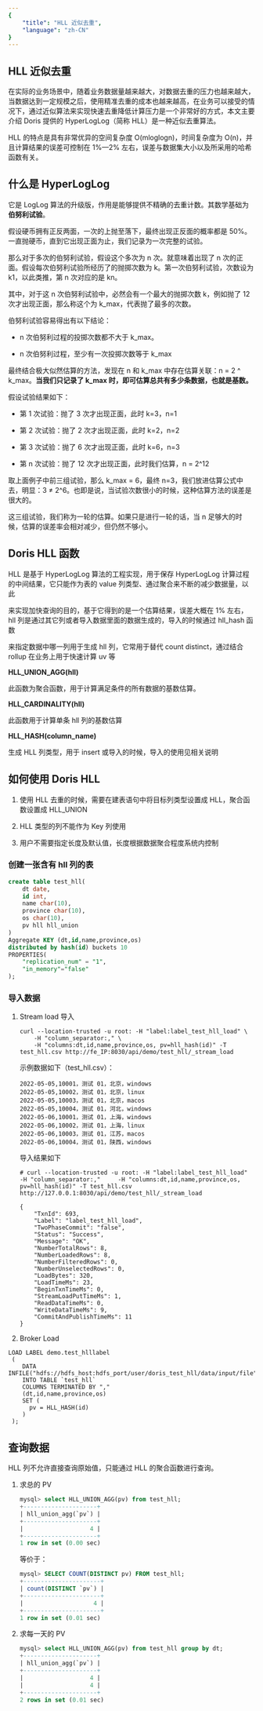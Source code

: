 ```yaml
---
{
    "title": "HLL 近似去重",
    "language": "zh-CN"
}
---
```


## HLL 近似去重

在实际的业务场景中，随着业务数据量越来越大，对数据去重的压力也越来越大，当数据达到一定规模之后，使用精准去重的成本也越来越高，在业务可以接受的情况下，通过近似算法来实现快速去重降低计算压力是一个非常好的方式，本文主要介绍 Doris 提供的 HyperLogLog（简称 HLL）是一种近似去重算法。

HLL 的特点是具有非常优异的空间复杂度 O(mloglogn)，时间复杂度为 O(n)，并且计算结果的误差可控制在 1%—2% 左右，误差与数据集大小以及所采用的哈希函数有关。

## 什么是 HyperLogLog

它是 LogLog 算法的升级版，作用是能够提供不精确的去重计数。其数学基础为**伯努利试验**。

假设硬币拥有正反两面，一次的上抛至落下，最终出现正反面的概率都是 50%。一直抛硬币，直到它出现正面为止，我们记录为一次完整的试验。

那么对于多次的伯努利试验，假设这个多次为 n 次。就意味着出现了 n 次的正面。假设每次伯努利试验所经历了的抛掷次数为 k。第一次伯努利试验，次数设为 k1，以此类推，第 n 次对应的是 kn。

其中，对于这 n 次伯努利试验中，必然会有一个最大的抛掷次数 k，例如抛了 12 次才出现正面，那么称这个为 k_max，代表抛了最多的次数。

伯努利试验容易得出有以下结论：

- n 次伯努利过程的投掷次数都不大于 k_max。

- n 次伯努利过程，至少有一次投掷次数等于 k_max

最终结合极大似然估算的方法，发现在 n 和 k_max 中存在估算关联：n = 2 ^ k_max。**当我们只记录了 k_max 时，即可估算总共有多少条数据，也就是基数。**

假设试验结果如下：

- 第 1 次试验：抛了 3 次才出现正面，此时 k=3，n=1

- 第 2 次试验：抛了 2 次才出现正面，此时 k=2，n=2

- 第 3 次试验：抛了 6 次才出现正面，此时 k=6，n=3

- 第 n 次试验：抛了 12 次才出现正面，此时我们估算，n = 2^12

取上面例子中前三组试验，那么 k_max = 6，最终 n=3，我们放进估算公式中去，明显：3 ≠ 2^6。也即是说，当试验次数很小的时候，这种估算方法的误差是很大的。

这三组试验，我们称为一轮的估算。如果只是进行一轮的话，当 n 足够大的时候，估算的误差率会相对减少，但仍然不够小。

## Doris HLL 函数

HLL 是基于 HyperLogLog 算法的工程实现，用于保存 HyperLogLog 计算过程的中间结果，它只能作为表的 value 列类型、通过聚合来不断的减少数据量，以此

来实现加快查询的目的，基于它得到的是一个估算结果，误差大概在 1% 左右，hll 列是通过其它列或者导入数据里面的数据生成的，导入的时候通过 hll_hash 函数

来指定数据中哪一列用于生成 hll 列，它常用于替代 count distinct，通过结合 rollup 在业务上用于快速计算 uv 等

**HLL_UNION_AGG(hll)**

此函数为聚合函数，用于计算满足条件的所有数据的基数估算。

**HLL_CARDINALITY(hll)**

此函数用于计算单条 hll 列的基数估算

**HLL_HASH(column_name)**

生成 HLL 列类型，用于 insert 或导入的时候，导入的使用见相关说明

## 如何使用 Doris HLL

1. 使用 HLL 去重的时候，需要在建表语句中将目标列类型设置成 HLL，聚合函数设置成 HLL_UNION

2. HLL 类型的列不能作为 Key 列使用

3. 用户不需要指定长度及默认值，长度根据数据聚合程度系统内控制

### 创建一张含有 hll 列的表

```sql
create table test_hll(
	dt date,
	id int,
	name char(10),
	province char(10),
	os char(10),
	pv hll hll_union
)
Aggregate KEY (dt,id,name,province,os)
distributed by hash(id) buckets 10
PROPERTIES(
	"replication_num" = "1",
	"in_memory"="false"
);
```

### 导入数据

1. Stream load 导入

   ```
   curl --location-trusted -u root: -H "label:label_test_hll_load" \
       -H "column_separator:," \
       -H "columns:dt,id,name,province,os, pv=hll_hash(id)" -T test_hll.csv http://fe_IP:8030/api/demo/test_hll/_stream_load
   ```

   示例数据如下（test_hll.csv）：

   ```
   2022-05-05,10001，测试 01，北京，windows
   2022-05-05,10002，测试 01，北京，linux
   2022-05-05,10003，测试 01，北京，macos
   2022-05-05,10004，测试 01，河北，windows
   2022-05-06,10001，测试 01，上海，windows
   2022-05-06,10002，测试 01，上海，linux
   2022-05-06,10003，测试 01，江苏，macos
   2022-05-06,10004，测试 01，陕西，windows
   ```

   导入结果如下

   ```
   # curl --location-trusted -u root: -H "label:label_test_hll_load"     -H "column_separator:,"     -H "columns:dt,id,name,province,os, pv=hll_hash(id)" -T test_hll.csv http://127.0.0.1:8030/api/demo/test_hll/_stream_load
   
   {
       "TxnId": 693,
       "Label": "label_test_hll_load",
       "TwoPhaseCommit": "false",
       "Status": "Success",
       "Message": "OK",
       "NumberTotalRows": 8,
       "NumberLoadedRows": 8,
       "NumberFilteredRows": 0,
       "NumberUnselectedRows": 0,
       "LoadBytes": 320,
       "LoadTimeMs": 23,
       "BeginTxnTimeMs": 0,
       "StreamLoadPutTimeMs": 1,
       "ReadDataTimeMs": 0,
       "WriteDataTimeMs": 9,
       "CommitAndPublishTimeMs": 11
   }
   ```

2. Broker Load

```
LOAD LABEL demo.test_hlllabel
 (
    DATA INFILE("hdfs://hdfs_host:hdfs_port/user/doris_test_hll/data/input/file")
    INTO TABLE `test_hll`
    COLUMNS TERMINATED BY ","
    (dt,id,name,province,os)
    SET (
      pv = HLL_HASH(id)
    )
 );
```

## 查询数据

HLL 列不允许直接查询原始值，只能通过 HLL 的聚合函数进行查询。

1. 求总的 PV

   ```sql
   mysql> select HLL_UNION_AGG(pv) from test_hll;
   +---------------------+
   | hll_union_agg(`pv`) |
   +---------------------+
   |                   4 |
   +---------------------+
   1 row in set (0.00 sec)
   ```

   等价于：

   ```sql
   mysql> SELECT COUNT(DISTINCT pv) FROM test_hll;
   +----------------------+
   | count(DISTINCT `pv`) |
   +----------------------+
   |                    4 |
   +----------------------+
   1 row in set (0.01 sec)
   ```

2. 求每一天的 PV

   ```sql
   mysql> select HLL_UNION_AGG(pv) from test_hll group by dt;
   +---------------------+
   | hll_union_agg(`pv`) |
   +---------------------+
   |                   4 |
   |                   4 |
   +---------------------+
   2 rows in set (0.01 sec)
   ```